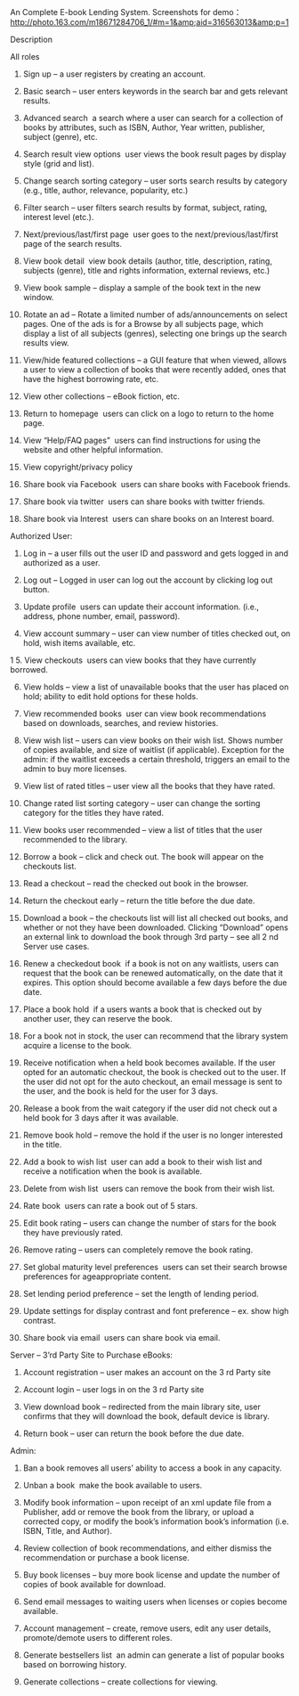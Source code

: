 An Complete E-book Lending System.
Screenshots for demo：http://photo.163.com/m18671284706_1/#m=1&amp;aid=316563013&amp;p=1

Description 

All roles

1. Sign up – a user registers by creating an account.

2. Basic search – user enters keywords in the search bar and gets relevant results.

3. Advanced search ­ a search where a user can search for a collection of books by attributes, such as ISBN, Author, Year written, publisher, subject (genre), etc.

4. Search result view options ­ user views the book result pages by display style (grid and list).

5. Change search sorting category – user sorts search results by category (e.g., title, author, relevance, popularity, etc.)

6. Filter search – user filters search results by format, subject, rating, interest level (etc.).

7. Next/previous/last/first page ­ user goes to the next/previous/last/first page of the search results.

8. View book detail ­ view book details (author, title, description, rating, subjects (genre), title and rights information, external reviews, etc.)

9. View book sample – display a sample of the book text in the new window.

10. Rotate an ad – Rotate a limited number of ads/announcements on select pages. One of the ads is for a Browse by all subjects page, which display a list of all subjects (genres), selecting one brings up the search results view.

11. View/hide featured collections – a GUI feature that when viewed, allows a user to view a collection of books that were recently added, ones that have the highest borrowing rate, etc.

12. View other collections – eBook fiction, etc.

13. Return to homepage ­ users can click on a logo to return to the home page.

14. View “Help/FAQ pages” ­ users can find instructions for using the website and other helpful information.

15. View copyright/privacy policy

16. Share book via Facebook ­ users can share books with Facebook friends.

17. Share book via twitter ­ users can share books with twitter friends.

18. Share book via Interest ­ users can share books on an Interest board.

Authorized User:

1. Log in – a user fills out the user ID and password and gets logged in and authorized as a user.

2. Log out – Logged in user can log out the account by clicking log out button.

3. Update profile ­ users can update their account information. (i.e., address, phone number, email, password).

4. View account summary – user can view number of titles checked out, on hold, wish items available, etc.

1 5. View checkouts ­ users can view books that they have currently borrowed.

6. View holds – view a list of unavailable books that the user has placed on hold; ability to edit hold options for these holds.

7. View recommended books ­ user can view book recommendations based on downloads, searches, and review histories.

8. View wish list – users can view books on their wish list. Shows number of copies available, and size of waitlist (if applicable). Exception for the admin: if the waitlist exceeds a certain threshold, triggers an email to the admin to buy more licenses.

9. View list of rated titles – user view all the books that they have rated.

10. Change rated list sorting category – user can change the sorting category for the titles they have rated.

11. View books user recommended – view a list of titles that the user recommended to the library.

12. Borrow a book – click and check out. The book will appear on the checkouts list.

13. Read a checkout – read the checked out book in the browser.

14. Return the checkout early – return the title before the due date.

15. Download a book – the checkouts list will list all checked out books, and whether or not they have been downloaded. Clicking “Download” opens an external link to download the book through 3rd party – see all 2 nd Server use cases.

16. Renew a checked­out book ­ if a book is not on any waitlists, users can request that the book can be renewed automatically, on the date that it expires. This option should become available a few days before the due date.

17. Place a book hold ­ if a users wants a book that is checked out by another user, they can reserve the book.

18. For a book not in stock, the user can recommend that the library system acquire a license to the book.

19. Receive notification when a held book becomes available. If the user opted for an automatic check­out, the book is checked out to the user. If the user did not opt for the auto check­out, an e­mail message is sent to the user, and the book is held for the user for 3 days.

20. Release a book from the wait category if the user did not check out a held book for 3 days after it was available.

21. Remove book hold – remove the hold if the user is no longer interested in the title.

22. Add a book to wish list ­ user can add a book to their wish list and receive a notification when the book is available.

23. Delete from wish list ­ users can remove the book from their wish list.

24. Rate book ­ users can rate a book out of 5 stars.

25. Edit book rating – users can change the number of stars for the book they have previously rated.

26. Remove rating – users can completely remove the book rating.

27. Set global maturity level preferences ­ users can set their search browse preferences for age­appropriate content.

28. Set lending period preference – set the length of lending period.

29. Update settings for display contrast and font preference – ex. show high contrast.

30. Share book via email ­ users can share book via email.

Server – 3’rd Party Site to Purchase eBooks:

1. Account registration – user makes an account on the 3 rd Party site

2. Account login – user logs in on the 3 rd Party site

3. View download book – re­directed from the main library site, user confirms that they will download the book, default device is library.

4. Return book – user can return the book before the due date.

Admin:

1. Ban a book­ removes all users’ ability to access a book in any capacity.

2. Unban a book ­ make the book available to users.

3. Modify book information – upon receipt of an xml update file from a Publisher, add or remove the book from the library, or upload a corrected copy, or modify the book’s information book’s information (i.e. ISBN, Title, and Author).

4. Review collection of book recommendations, and either dismiss the recommendation or purchase a book license.

5. Buy book licenses – buy more book license and update the number of copies of book available for download.

6. Send e­mail messages to waiting users when licenses or copies become available.

7. Account management – create, remove users, edit any user details, promote/demote users to different roles.

8. Generate bestsellers list ­ an admin can generate a list of popular books based on borrowing history.

9. Generate collections – create collections for viewing.
